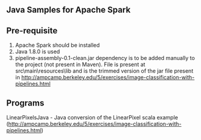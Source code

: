 Java Samples for Apache Spark
------------------------------

Pre-requisite
-------------
1. Apache Spark should be installed 
2. Java 1.8.0 is used
3. pipeline-assembly-0.1-clean.jar dependency is to be added manually to the project (not present in Maven). File is present at src\main\resources\lib and is the trimmed version of the jar file present in http://ampcamp.berkeley.edu/5/exercises/image-classification-with-pipelines.html

Programs
---------
LinearPixelsJava - Java conversion of the LinearPixel scala example (http://ampcamp.berkeley.edu/5/exercises/image-classification-with-pipelines.html)